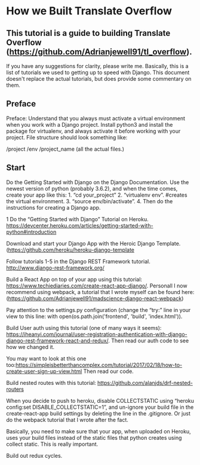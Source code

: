 # How we Built Translate Overflow

## This tutorial is a guide to building Translate Overflow (https://github.com/Adrianjewell91/tl_overflow).

If you have any suggestions for clarity, please write me. Basically, this is a list of tutorials we used to getting up to speed with Django. This document doesn't replace the actual tutorials, but does provide some commentary on them. 

## Preface
Preface: Understand that you always must activate a virtual environment when you work with a Django project. Install python3 and install the package for virtualenv, and always activate it before working with your project. File structure should look something like:

/project
   /env 
   /project_name
      (all the actual files.)

## Start 
Do the Getting Started with Django on the Django Documentation. Use the newest version of python (probably 3.6.2), and when the time comes, create your app like this: 1. “cd your_project” 2. “virtualenv env”. #creates the virtual environment. 3. “source env/bin/activate”. 4. Then do the instructions for creating a Django app.

1 Do the “Getting Started with Django” Tutorial on Heroku. https://devcenter.heroku.com/articles/getting-started-with-python#introduction

Download and start your Django App with the Heroic Django Template.
(https://github.com/heroku/heroku-django-template

Follow tutorials 1-5 in the Django REST Framework tutorial.
http://www.django-rest-framework.org/

Build a React App on top of your app using this tutorial: https://www.techiediaries.com/create-react-app-django/.  Personall I now recommend using webpack, a tutorial that I wrote myself can be found here: (https://github.com/Adrianjewell91/madscience-django-react-webpack)

Pay attention to the settings.py configuration (change the “try:” line in your view to this line: with open(os.path.join('frontend', 'build', 'index.html')).

Build User auth using this tutorial (one of many ways it seems): https://iheanyi.com/journal/user-registration-authentication-with-django-django-rest-framework-react-and-redux/. Then read our auth code to see how we changed it.

You may want to look at this one too:https://simpleisbetterthancomplex.com/tutorial/2017/02/18/how-to-create-user-sign-up-view.html Then read our code.

Build nested routes with this tutorial: https://github.com/alanjds/drf-nested-routers

When you decide to push to heroku, disable COLLECTSTATIC using “heroku config:set DISABLE_COLLECTSTATIC=1”, and un-ignore your build file in the create-react-app build settings by deleting the line in the .gitignore. Or just do the webpack tutorial that I wrote after the fact.

Basically, you need to make sure that your app, when uploaded on Heroku, uses your build files instead of the static files that python creates using collect static. This is really important.

Build out redux cycles.